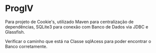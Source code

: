# ProgIV
Para projeto de Cookie's, utilizado Maven para centralização de dependências, SQLite3 para conexão com Banco de Dados via JDBC e Glassfish.

Verificar o caminho que está na Classe sqlAcess para poder encontrar o Banco corretamente.
